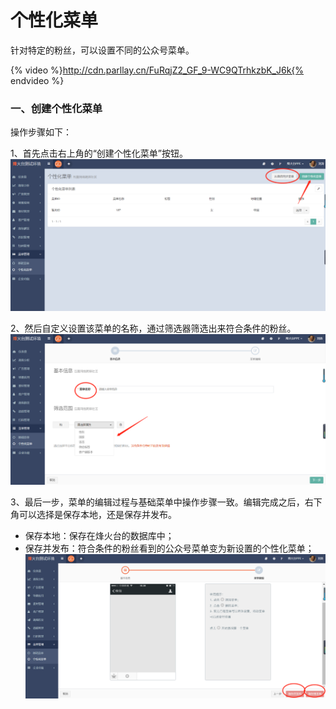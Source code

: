 # 个性化菜单

针对特定的粉丝，可以设置不同的公众号菜单。  

{% video %}http://cdn.parllay.cn/FuRqjZ2_GF_9-WC9QTrhkzbK_J6k{% endvideo %}

### 一、创建个性化菜单

操作步骤如下：

1、首先点击右上角的“创建个性化菜单”按钮。  
![](/assets/1516598403%281%29.png)

2、然后自定义设置该菜单的名称，通过筛选器筛选出来符合条件的粉丝。  
![](/assets/1516598493%281%29.png)

3、最后一步，菜单的编辑过程与基础菜单中操作步骤一致。编辑完成之后，右下角可以选择是保存本地，还是保存并发布。

* 保存本地：保存在烽火台的数据库中；
* 保存并发布：符合条件的粉丝看到的公众号菜单变为新设置的个性化菜单；  
![](/assets/1516598616%281%29.png)


